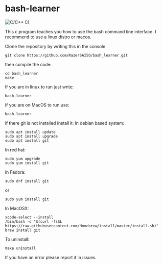 # bash-learner

![C/C++ CI](https://github.com/K0stad1n/bash_learner/workflows/C/C++%20CI/badge.svg)

This c program teaches you how to use the bash command line interface. I recommend to use a linux distro or macos.

Clone the repository by writing this in the console

```
git clone https://github.com/RazerSAISO/bash_learner.git
```
then compile the code:

```
cd bash_learner
make
```
If you are in linux to run just write:
```
bash-learner
```
If you are on MacOS to run use:
```
bash-learner
```
if there git is not installed install it:
In debian based system:
```
sudo apt install update
sudo apt install upgrade
sudo apt install git
```
In red hat:
```
sudo yum upgrade
sudo yum install git
```
In Fedora:
```
sudo dnf install git
```
or 
```
sudo yum install git
```
In MacOSX:
```
xcode-select --install
/bin/bash -c "$(curl -fsSL https://raw.githubusercontent.com/Homebrew/install/master/install.sh)"
brew install git
```
To uninstall:
```
make uninstall
```

If you have an error please report it in issues.

